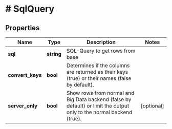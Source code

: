 # # SqlQuery

## Properties

Name | Type | Description | Notes
------------ | ------------- | ------------- | -------------
**sql** | **string** | SQL-Query to get rows from base |
**convert_keys** | **bool** | Determines if the columns are returned as their keys (true) or their names (false by default). |
**server_only** | **bool** | Show rows from normal and Big Data backend (false by default) or limit the output only to the normal backend (true). | [optional]

